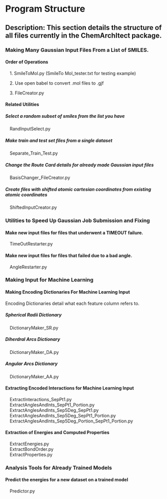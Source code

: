 <h1>Program Structure</h1>

<h2>Description: This section details the structure of all files currently in the ChemArchItect package.</h2>
  
<h3>Making Many Gaussian Input Files From a List of SMILES.</h3>

<h4>Order of Operations</h4>

&emsp;1. SmileToMol.py (SmileTo Mol_tester.txt for testing example)
    
&emsp;2. Use open babel to convert .mol files to .gjf
    
&emsp;3. FileCreator.py
    
<h4>Related Utilities</h4>
<h5>Select a random subset of smiles from the list you have</h5>
&emsp;RandInputSelect.py
        
<h5>Make train and test set files from a single dataset</h5>
&emsp;Separate_Train_Test.py
        
<h5>Change the Route Card details for already made Gaussian input files</h5>
&emsp;BasisChanger_FileCreator.py
        
<h5>Create files with shifted atomic cartesian coordinates from existing atomic coordinates</h5>
&emsp;ShiftedInputCreator.py

<h3>Utilities to Speed Up Gaussian Job Submission and Fixing</h3>
<h4>Make new input files for files that underwent a TIMEOUT failure.</h4>
&emsp;TimeOutRestarter.py
        
<h4>Make new input files for files that failed due to a bad angle.</h4>
&emsp;AngleRestarter.py</h4>

<h3>Making Input for Machine Learning</h3>

<h4>Making Encoding Dictionaries For Machine Learning Input</h4>
Encoding Dictionaries detail what each feature column refers to.
  
<h5>Spherical Radii Dictionary</h5>
&emsp;DictionaryMaker_SR.py
  
<h5>Diherdral Arcs Dictionary</h5>
&emsp;DictionaryMaker_DA.py
    
<h5>Angular Arcs Dictionary</h5>
&emsp;DictionaryMaker_AA.py
    
<h4>Extracting Encoded Interactions for Machine Learning Input</h4>
&emsp;ExtractInteractions_SepPt1.py<br>
&emsp;ExtractAnglesAndInts_SepPt1_Portion.py<br>
&emsp;ExtractAnglesAndInts_Sep5Deg_SepPt1.py<br>
&emsp;ExtractAnglesAndInts_Sep5Deg_SepPt1_Portion.py<br>
&emsp;ExtractAnglesAndInts_Sep5Deg_Portion_SepPt1_Portion.py<br>
    
<h4>Extraction of Energies and Computed Properties</h4>
&emsp;ExtractEnergies.py<br>
&emsp;ExtractBondOrder.py<br>
&emsp;ExtractProperties.py<br>

<h3>Analysis Tools for Already Trained Models</h3>

<h4>Predict the energies for a new dataset on a trained model</h4>
&emsp;Predictor.py
